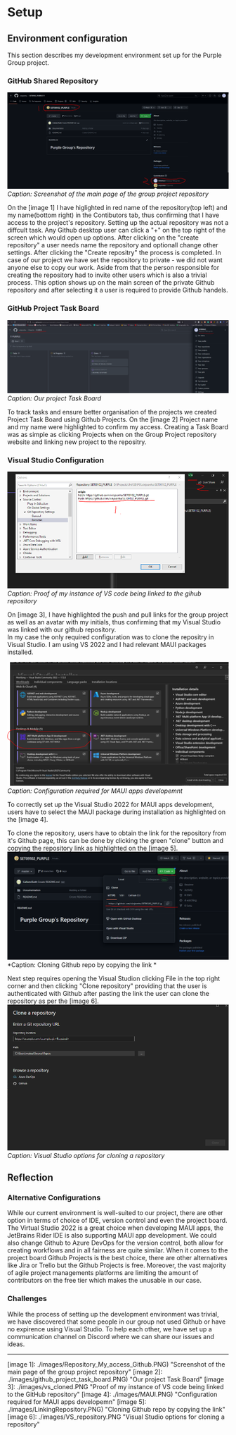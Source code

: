 # Setup

## Environment configuration

This section describes my development environment set up for the Purple Group project. 
### GitHub Shared Repository

![image 1](./images/Repository_My_access_Github.PNG)
*Caption: Screenshot of the main page of the group project repository*

On the [image 1] I have higlighted in red name of the repository(top left) and my name(bottom right) in the Contibutors tab, thus confirming that I have access to the project's repository.
Setting up the actual repository was not a diffcult task. Any Github desktop user can click a "+" on the top right of the screen which would open up options. After clicking on the "create repository" a user needs name the repository and optionall change other settings. After clicking the "Create repositry" the process is completed.
In case of our project we have set the repository to private - we did not want anyone else to copy our work. 
Aside from that the person responsible for creating the repository had to invite other users which is also a trivial process. This option shows up on the main screen of the private Github repository and after selecting it a user is required to provide Github handels.

### GitHub Project Task Board

![image 2](./images/github_project_task_board.PNG)
*Caption: Our project Task Board*

To track tasks and ensure better organisation of the projects we created Project Task Board using Github Projects. On the [image 2] Project name and my name were highlighted to confirm my access. 
Creating a Task Board was as simple as clicking Projects when on the Group Project repository website and linking new project to the repositry. 

### Visual Studio Configuration

![image 3](./images/vs_cloned.PNG)
*Caption: Proof of my instance of VS code being linked to the gihub repository*

On [image 3], I have highlighted the push and pull links for the group project as well as an avatar with my initials, thus confirming that my Visual Studio was linked with our github repository.  
In my case the only required configuration was to clone the repositry in Visual Studio. I am using VS 2022 and I had relevant MAUI packages installed. 

![image 4](./images/MAUI.PNG)
*Caption: Configuration required for MAUI apps developemnt*

To correctly set up the Visual Studio 2022 for MAUI apps development, users have to select the MAUI package during installation as highlighted on the [image 4].  

To clone the repository, users have to obtain the link for the repository from it's Github page, this can be done by clicking the green "clone" button and copying the repository link as highlighted on the [image 5]. 
![image 5](./images/LinkingRepository.PNG)
*Caption: Cloning Github repo by copying the link *

Next step requires opening the Visual Studion clicking File in the top right corner and then clicking "Clone repository" providing that the user is authenticated with Github after pasting the link the user can clone the repository as per the [image 6].
![image 6](./images/VS_repository.PNG)
*Caption: Visual Studio options for cloning a repository*
## Reflection

### Alternative Configurations

While our current environment is well-suited to our project, there are other option in terms of choice of IDE, version control and even the project board.
The Virtual Studio 2022 is a great choice when developing MAUI apps, the JetBrains Rider IDE is also supporting MAUI app development. 
We could also change Github to Azure DevOps for the version control, both allow for creating workflows and in all fairness are quite similar. 
When it comes to the project board Github Projects is the best choice, there are other alternatives like Jira or Trello but the Github Projects is free. 
Moreover, the vast majority of agile project managements platforms are limiting the amount of contributors on the free tier which makes the unusable in our case.



### Challenges

While the process of setting up the development environment was trivial, we have discovered that some people in our group not used Github or have no expirence using Visual Studio.
To help each other, we have set up a communication channel on Discord where we can share our issues and ideas. 

---
[image 1]: ./images/Repository_My_access_Github.PNG) "Screenshot of the main page of the group project repository"
[image 2]: ./images/github_project_task_board.PNG) "Our project Task Board"
[image 3]: ./images/vs_cloned.PNG "Proof of my instance of VS code being linked to the GitHub repository"
[image 4]: ./images/MAUI.PNG) "Configuration required for MAUI apps developemn"
[image 5]: ./images/LinkingRepository.PNG) "Cloning Github repo by copying the link"
[image 6]: ./images/VS_repository.PNG "Visual Studio options for cloning a repository"
